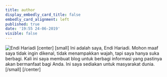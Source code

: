 ```yaml
---
title: author
display_embedly_card_title: false
embedly_card_alignment: left
published: true
date: '19:55 24-06-2019'
visible: false
---
```


![Endi Hariadi](https://i.imgur.com/3qkyMfT.jpg)
[center]
[small]
Ini adalah saya, Endi Hariadi. Mohon maaf saya tidak ingin dikenal, tidak menampakkan wajah, tapi saya hanya suka berbagi. Kali ini saya membuat blog untuk berbagi informasi yang pastinya akan bermanfaat bagi Anda. Ini saya sediakan untuk masyarakat dunia.
[/small]
[/center]